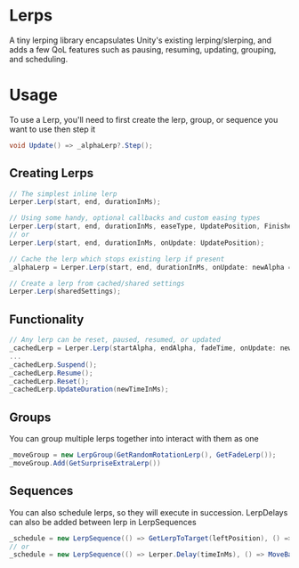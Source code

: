 # Lerps
A tiny lerping library encapsulates Unity's existing lerping/slerping, and adds a few QoL features such as pausing, resuming, updating, grouping, and scheduling.

# Usage

To use a Lerp, you'll need to first create the lerp, group, or sequence you want to use then step it
```c#
void Update() => _alphaLerp?.Step();
```

## Creating Lerps
```c#
// The simplest inline lerp
Lerper.Lerp(start, end, durationInMs);

// Using some handy, optional callbacks and custom easing types
Lerper.Lerp(start, end, durationInMs, easeType, UpdatePosition, FinishedMoving);
// or
Lerper.Lerp(start, end, durationInMs, onUpdate: UpdatePosition);

// Cache the lerp which stops existing lerp if present
_alphaLerp = Lerper.Lerp(start, end, durationInMs, onUpdate: newAlpha => _canvasGroup.alpha = newAlpha);

// Create a lerp from cached/shared settings
Lerper.Lerp(sharedSettings);

```

## Functionality
```c#
// Any lerp can be reset, paused, resumed, or updated
_cachedLerp = Lerper.Lerp(startAlpha, endAlpha, fadeTime, onUpdate: newAlpha => _canvasGroup.alpha = newAlpha);
...
_cachedLerp.Suspend();
_cachedLerp.Resume();
_cachedLerp.Reset();
_cachedLerp.UpdateDuration(newTimeInMs);
```

## Groups
You can group multiple lerps together into interact with them as one 
```c#
_moveGroup = new LerpGroup(GetRandomRotationLerp(), GetFadeLerp());
_moveGroup.Add(GetSurpriseExtraLerp())
```

## Sequences
You can also schedule lerps, so they will execute in succession. LerpDelays can also be added between lerp in LerpSequences 
```c#
_schedule = new LerpSequence(() => GetLerpToTarget(leftPosition), () => GetLerpToTarget(rightPosition));
// or
_schedule = new LerpSequence(() => Lerper.Delay(timeInMs), () => MoveBackToPosition());
```